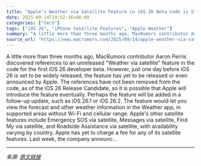 ```yaml
---
title: "Apple's Weather via Satellite Feature in iOS 26 Beta Code is Still Missing"
date: 2025-09-14T19:52:36+08:00
categories: ["tech"]
tags: ["iOS 26", "iPhone Satellite Features", "Apple Weather"]
summary: "A little more than three months ago, MacRumors contributor Aaron Perris discovered references to an unreleased \"Weather via satellite\" feature in the code for the first iOS 26 developer beta. However,"
source_url: "https://www.macrumors.com/2025/09/14/apple-weather-via-satellite-still-missing/"
---
```


A little more than three months ago, MacRumors contributor Aaron Perris discovered references to an unreleased "Weather via satellite" feature in the code for the first iOS 26 developer beta. However, just one day before iOS 26 is set to be widely released, the feature has yet to be released or even announced by Apple. The references have not been removed from the code, as of the iOS 26 Release Candidate, so it is possible that Apple will introduce the feature eventually. Perhaps the feature will be added in a follow-up update, such as iOS 26.1 or iOS 26.2. The feature would let you view the forecast and other weather information in the Weather app, in supported areas without Wi-Fi and cellular range. Apple's other satellite features include Emergency SOS via satellite, Messages via satellite, Find My via satellite, and Roadside Assistance via satellite, with availability varying by country. Apple has yet to charge a fee for any of its satellite features. Last week, the company announc...

---

*来源: [原文链接](https://www.macrumors.com/2025/09/14/apple-weather-via-satellite-still-missing/)*
